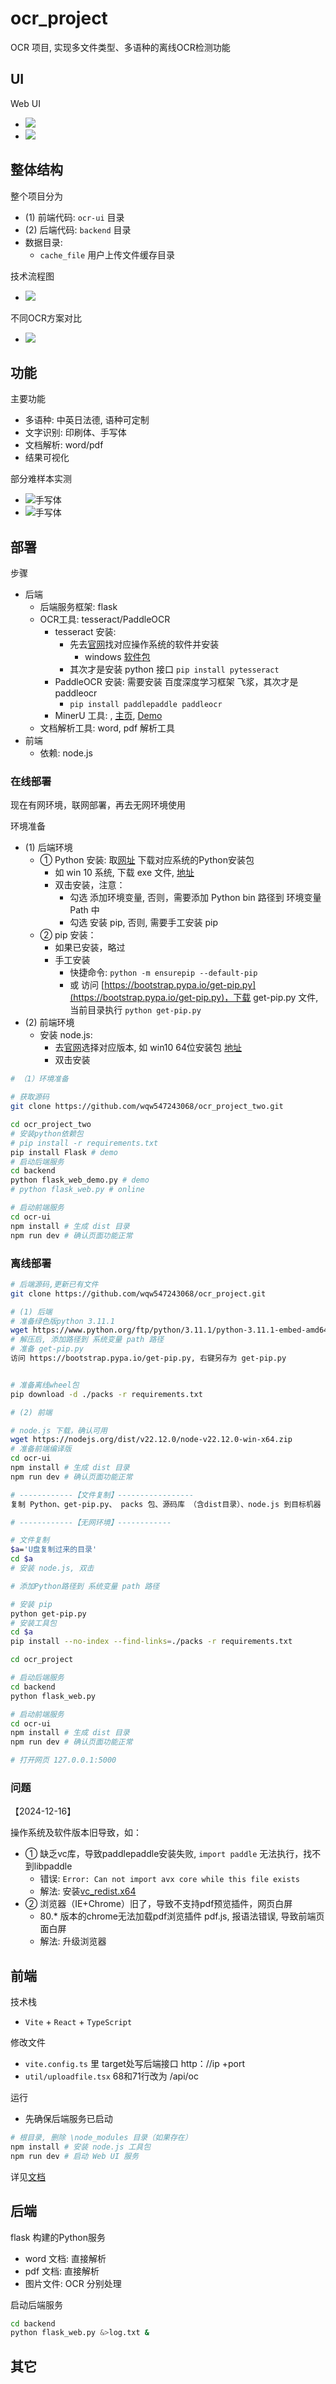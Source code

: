 # ocr_project

OCR 项目, 实现多文件类型、多语种的离线OCR检测功能

## UI

Web UI
- ![](test/home.jpg)
- ![](test/ocr.jpg)

## 整体结构

整个项目分为
- (1) 前端代码: `ocr-ui` 目录
- (2) 后端代码: `backend` 目录
- 数据目录:
  - `cache_file` 用户上传文件缓存目录

技术流程图
- ![](test/tech.png)

不同OCR方案对比
- ![](test/comparesion.png)


## 功能

主要功能
- 多语种: 中英日法德, 语种可定制
- 文字识别: 印刷体、手写体
- 文档解析: word/pdf
- 结果可视化

部分难样本实测
- ![手写体](test/hand1.png)
- ![手写体](hand2.png)

## 部署

步骤
- 后端
  - 后端服务框架: flask
  - OCR工具: tesseract/PaddleOCR
    - tesseract 安装: 
      - 先去[官网](https://github.com/UB-Mannheim/tesseract/wiki)找对应操作系统的软件并安装
        - windows [软件包](https://digi.bib.uni-mannheim.de/tesseract/tesseract-ocr-w64-setup-v5.3.0.20221214.exe)
      - 其次才是安装 python 接口 `pip install pytesseract`
    - PaddleOCR 安装: 需要安装 百度深度学习框架 飞浆，其次才是 paddleocr
      - `pip install paddlepaddle paddleocr`
    - MinerU 工具: , [主页](http://mineru.org.cn), [Demo](https://www.modelscope.cn/studios/OpenDataLab/MinerU) 
  - 文档解析工具: word, pdf 解析工具
- 前端
  - 依赖: node.js


### 在线部署

现在有网环境，联网部署，再去无网环境使用

环境准备
- (1) 后端环境
  - ① Python 安装: 取[网址](https://www.python.org/ftp/python/3.11.1/) 下载对应系统的Python安装包
    - 如 win 10 系统, 下载 exe 文件, [地址](https://www.python.org/ftp/python/3.11.1/python-3.11.1.exe)
    - 双击安装，注意：
      - 勾选 添加环境变量, 否则，需要添加 Python bin 路径到 环境变量 Path 中
      - 勾选 安装 pip, 否则, 需要手工安装 pip
  - ② pip 安装：
    - 如果已安装，略过
    - 手工安装
      - 快捷命令: `python -m ensurepip --default-pip`
      - 或 访问 [https://bootstrap.pypa.io/get-pip.py](https://bootstrap.pypa.io/get-pip.py)，下载 get-pip.py 文件, 当前目录执行 `python get-pip.py`
- (2) 前端环境
  - 安装 node.js:
    - 去[官网](https://nodejs.org/en/download/)选择对应版本, 如 win10 64位安装包 [地址](https://nodejs.org/dist/v22.12.0/node-v22.12.0-x64.msi)
    - 双击安装


```sh
# （1）环境准备

# 获取源码
git clone https://github.com/wqw547243068/ocr_project_two.git

cd ocr_project_two
# 安装python依赖包
# pip install -r requirements.txt
pip install Flask # demo
# 启动后端服务
cd backend
python flask_web_demo.py # demo
# python flask_web.py # online

# 启动前端服务
cd ocr-ui
npm install # 生成 dist 目录
npm run dev # 确认页面功能正常

```



### 离线部署


```sh
# 后端源码,更新已有文件
git clone https://github.com/wqw547243068/ocr_project.git

# (1) 后端
# 准备绿色版python 3.11.1
wget https://www.python.org/ftp/python/3.11.1/python-3.11.1-embed-amd64.zip
# 解压后, 添加路径到 系统变量 path 路径
# 准备 get-pip.py
访问 https://bootstrap.pypa.io/get-pip.py, 右键另存为 get-pip.py


# 准备离线wheel包
pip download -d ./packs -r requirements.txt

# (2) 前端 

# node.js 下载，确认可用
wget https://nodejs.org/dist/v22.12.0/node-v22.12.0-win-x64.zip
# 准备前端编译版
cd ocr-ui
npm install # 生成 dist 目录
npm run dev # 确认页面功能正常

# ------------【文件复制】-----------------
复制 Python、get-pip.py、 packs 包、源码库 （含dist目录）、node.js 到目标机器（无网）

# ------------【无网环境】------------

# 文件复制
$a='U盘复制过来的目录'
cd $a
# 安装 node.js, 双击

# 添加Python路径到 系统变量 path 路径

# 安装 pip
python get-pip.py
# 安装工具包
cd $a
pip install --no-index --find-links=./packs -r requirements.txt

cd ocr_project

# 启动后端服务
cd backend
python flask_web.py

# 启动前端服务
cd ocr-ui
npm install # 生成 dist 目录
npm run dev # 确认页面功能正常

# 打开网页 127.0.0.1:5000

```

### 问题

【2024-12-16】

操作系统及软件版本旧导致，如： 
- ① 缺乏vc库，导致paddlepaddle安装失败, `import paddle` 无法执行，找不到libpaddle 
  - 错误: `Error: Can not import avx core while this file exists`
  - 解法: 安装[vc_redist.x64](https://blog.csdn.net/fuck_hang/article/details/114578986) 
- ② 浏览器（IE+Chrome）旧了，导致不支持pdf预览插件，网页白屏
  - 80.* 版本的chrome无法加载pdf浏览插件 pdf.js, 报语法错误, 导致前端页面白屏
  - 解法: 升级浏览器

## 前端


技术栈
- `Vite` + `React` + `TypeScript`

修改文件
- `vite.config.ts` 里 target处写后端接口 http：//ip +port
- `util/uploadfile.tsx` 68和71行改为 /api/oc

运行
- 先确保后端服务已启动

```sh
# 根目录, 删除 \node_modules 目录（如果存在）
npm install # 安装 node.js 工具包
npm run dev # 启动 Web UI 服务
```

详见[文档](ocr-ui/README.md)

## 后端

flask 构建的Python服务
- word 文档: 直接解析
- pdf 文档: 直接解析
- 图片文件: OCR 分别处理

启动后端服务

```sh
cd backend
python flask_web.py &>log.txt &
```



## 其它

